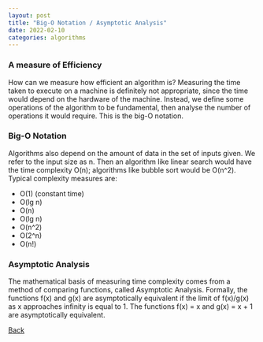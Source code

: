 ```yaml
---
layout: post
title: "Big-O Notation / Asymptotic Analysis"
date: 2022-02-10
categories: algorithms
---
```


### A measure of Efficiency
  How can we measure how efficient an algorithm is? Measuring the time taken to execute on a machine is definitely not appropriate, since the time would depend on the hardware of the machine. Instead, we define some operations of the algorithm to be fundamental, then analyse the number of operations it would require. This is the big-O notation.
  
### Big-O Notation
  Algorithms also depend on the amount of data in the set of inputs given. We refer to the input size as n. Then an algorithm like linear search would have the time complexity O(n); algorithms like bubble sort would be O(n^2). Typical complexity measures are:
  - O(1) (constant time)
  - O(lg n)
  - O(n)
  - O(lg n)
  - O(n^2)
  - O(2^n)
  - O(n!)

### Asymptotic Analysis
  The mathematical basis of measuring time complexity comes from a method of comparing functions, called Asymptotic Analysis. 
  Formally, the functions f(x) and g(x) are asymptotically equivalent if the limit of f(x)/g(x) as x approaches infinity is equal to 1.
  The functions f(x) = x and g(x) = x + 1 are asymptotically equivalent.


[Back](rinnnt.github.io)
